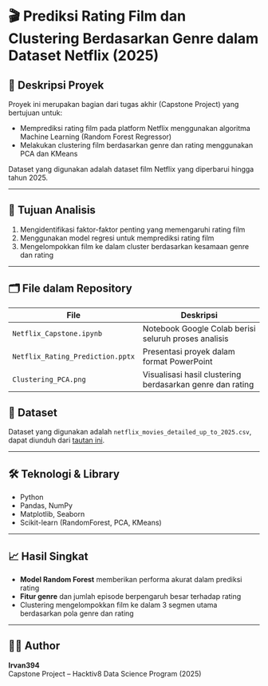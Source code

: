 # 🎬 Prediksi Rating Film dan Clustering Berdasarkan Genre dalam Dataset Netflix (2025)

## 📌 Deskripsi Proyek
Proyek ini merupakan bagian dari tugas akhir (Capstone Project) yang bertujuan untuk:
- Memprediksi rating film pada platform Netflix menggunakan algoritma Machine Learning (Random Forest Regressor)
- Melakukan clustering film berdasarkan genre dan rating menggunakan PCA dan KMeans

Dataset yang digunakan adalah dataset film Netflix yang diperbarui hingga tahun 2025.

---

## 🎯 Tujuan Analisis
1. Mengidentifikasi faktor-faktor penting yang memengaruhi rating film
2. Menggunakan model regresi untuk memprediksi rating film
3. Mengelompokkan film ke dalam cluster berdasarkan kesamaan genre dan rating

---

## 🗂️ File dalam Repository
| File                          | Deskripsi                                                  |
|------------------------------|-------------------------------------------------------------|
| `Netflix_Capstone.ipynb`     | Notebook Google Colab berisi seluruh proses analisis       |
| `Netflix_Rating_Prediction.pptx` | Presentasi proyek dalam format PowerPoint                 |
| `Clustering_PCA.png`         | Visualisasi hasil clustering berdasarkan genre dan rating   |

## 📁 Dataset
Dataset yang digunakan adalah `netflix_movies_detailed_up_to_2025.csv`, dapat diunduh dari [tautan ini](https://www.kaggle.com/datasets/bhargavchirumamilla/netflix-movies-and-tv-shows-till-2025?).

---

## 🛠️ Teknologi & Library
- Python
- Pandas, NumPy
- Matplotlib, Seaborn
- Scikit-learn (RandomForest, PCA, KMeans)

---

## 📈 Hasil Singkat
- **Model Random Forest** memberikan performa akurat dalam prediksi rating
- **Fitur genre** dan jumlah episode berpengaruh besar terhadap rating
- Clustering mengelompokkan film ke dalam 3 segmen utama berdasarkan pola genre dan rating

---

## 🧑‍💻 Author
**Irvan394**  
Capstone Project – Hacktiv8 Data Science Program (2025)
